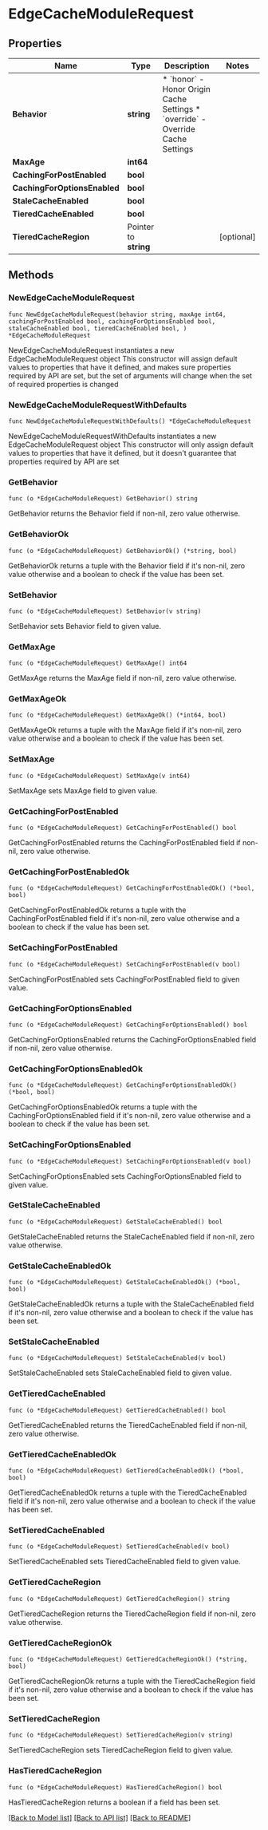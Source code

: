 # EdgeCacheModuleRequest

## Properties

Name | Type | Description | Notes
------------ | ------------- | ------------- | -------------
**Behavior** | **string** | * &#x60;honor&#x60; - Honor Origin Cache Settings * &#x60;override&#x60; - Override Cache Settings | 
**MaxAge** | **int64** |  | 
**CachingForPostEnabled** | **bool** |  | 
**CachingForOptionsEnabled** | **bool** |  | 
**StaleCacheEnabled** | **bool** |  | 
**TieredCacheEnabled** | **bool** |  | 
**TieredCacheRegion** | Pointer to **string** |  | [optional] 

## Methods

### NewEdgeCacheModuleRequest

`func NewEdgeCacheModuleRequest(behavior string, maxAge int64, cachingForPostEnabled bool, cachingForOptionsEnabled bool, staleCacheEnabled bool, tieredCacheEnabled bool, ) *EdgeCacheModuleRequest`

NewEdgeCacheModuleRequest instantiates a new EdgeCacheModuleRequest object
This constructor will assign default values to properties that have it defined,
and makes sure properties required by API are set, but the set of arguments
will change when the set of required properties is changed

### NewEdgeCacheModuleRequestWithDefaults

`func NewEdgeCacheModuleRequestWithDefaults() *EdgeCacheModuleRequest`

NewEdgeCacheModuleRequestWithDefaults instantiates a new EdgeCacheModuleRequest object
This constructor will only assign default values to properties that have it defined,
but it doesn't guarantee that properties required by API are set

### GetBehavior

`func (o *EdgeCacheModuleRequest) GetBehavior() string`

GetBehavior returns the Behavior field if non-nil, zero value otherwise.

### GetBehaviorOk

`func (o *EdgeCacheModuleRequest) GetBehaviorOk() (*string, bool)`

GetBehaviorOk returns a tuple with the Behavior field if it's non-nil, zero value otherwise
and a boolean to check if the value has been set.

### SetBehavior

`func (o *EdgeCacheModuleRequest) SetBehavior(v string)`

SetBehavior sets Behavior field to given value.


### GetMaxAge

`func (o *EdgeCacheModuleRequest) GetMaxAge() int64`

GetMaxAge returns the MaxAge field if non-nil, zero value otherwise.

### GetMaxAgeOk

`func (o *EdgeCacheModuleRequest) GetMaxAgeOk() (*int64, bool)`

GetMaxAgeOk returns a tuple with the MaxAge field if it's non-nil, zero value otherwise
and a boolean to check if the value has been set.

### SetMaxAge

`func (o *EdgeCacheModuleRequest) SetMaxAge(v int64)`

SetMaxAge sets MaxAge field to given value.


### GetCachingForPostEnabled

`func (o *EdgeCacheModuleRequest) GetCachingForPostEnabled() bool`

GetCachingForPostEnabled returns the CachingForPostEnabled field if non-nil, zero value otherwise.

### GetCachingForPostEnabledOk

`func (o *EdgeCacheModuleRequest) GetCachingForPostEnabledOk() (*bool, bool)`

GetCachingForPostEnabledOk returns a tuple with the CachingForPostEnabled field if it's non-nil, zero value otherwise
and a boolean to check if the value has been set.

### SetCachingForPostEnabled

`func (o *EdgeCacheModuleRequest) SetCachingForPostEnabled(v bool)`

SetCachingForPostEnabled sets CachingForPostEnabled field to given value.


### GetCachingForOptionsEnabled

`func (o *EdgeCacheModuleRequest) GetCachingForOptionsEnabled() bool`

GetCachingForOptionsEnabled returns the CachingForOptionsEnabled field if non-nil, zero value otherwise.

### GetCachingForOptionsEnabledOk

`func (o *EdgeCacheModuleRequest) GetCachingForOptionsEnabledOk() (*bool, bool)`

GetCachingForOptionsEnabledOk returns a tuple with the CachingForOptionsEnabled field if it's non-nil, zero value otherwise
and a boolean to check if the value has been set.

### SetCachingForOptionsEnabled

`func (o *EdgeCacheModuleRequest) SetCachingForOptionsEnabled(v bool)`

SetCachingForOptionsEnabled sets CachingForOptionsEnabled field to given value.


### GetStaleCacheEnabled

`func (o *EdgeCacheModuleRequest) GetStaleCacheEnabled() bool`

GetStaleCacheEnabled returns the StaleCacheEnabled field if non-nil, zero value otherwise.

### GetStaleCacheEnabledOk

`func (o *EdgeCacheModuleRequest) GetStaleCacheEnabledOk() (*bool, bool)`

GetStaleCacheEnabledOk returns a tuple with the StaleCacheEnabled field if it's non-nil, zero value otherwise
and a boolean to check if the value has been set.

### SetStaleCacheEnabled

`func (o *EdgeCacheModuleRequest) SetStaleCacheEnabled(v bool)`

SetStaleCacheEnabled sets StaleCacheEnabled field to given value.


### GetTieredCacheEnabled

`func (o *EdgeCacheModuleRequest) GetTieredCacheEnabled() bool`

GetTieredCacheEnabled returns the TieredCacheEnabled field if non-nil, zero value otherwise.

### GetTieredCacheEnabledOk

`func (o *EdgeCacheModuleRequest) GetTieredCacheEnabledOk() (*bool, bool)`

GetTieredCacheEnabledOk returns a tuple with the TieredCacheEnabled field if it's non-nil, zero value otherwise
and a boolean to check if the value has been set.

### SetTieredCacheEnabled

`func (o *EdgeCacheModuleRequest) SetTieredCacheEnabled(v bool)`

SetTieredCacheEnabled sets TieredCacheEnabled field to given value.


### GetTieredCacheRegion

`func (o *EdgeCacheModuleRequest) GetTieredCacheRegion() string`

GetTieredCacheRegion returns the TieredCacheRegion field if non-nil, zero value otherwise.

### GetTieredCacheRegionOk

`func (o *EdgeCacheModuleRequest) GetTieredCacheRegionOk() (*string, bool)`

GetTieredCacheRegionOk returns a tuple with the TieredCacheRegion field if it's non-nil, zero value otherwise
and a boolean to check if the value has been set.

### SetTieredCacheRegion

`func (o *EdgeCacheModuleRequest) SetTieredCacheRegion(v string)`

SetTieredCacheRegion sets TieredCacheRegion field to given value.

### HasTieredCacheRegion

`func (o *EdgeCacheModuleRequest) HasTieredCacheRegion() bool`

HasTieredCacheRegion returns a boolean if a field has been set.


[[Back to Model list]](../README.md#documentation-for-models) [[Back to API list]](../README.md#documentation-for-api-endpoints) [[Back to README]](../README.md)


